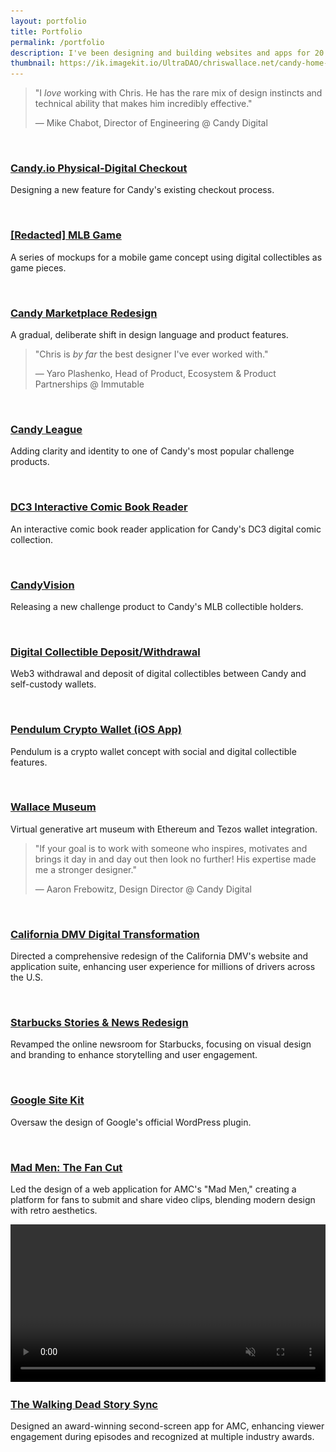 ```yaml
---
layout: portfolio
title: Portfolio
permalink: /portfolio
description: I've been designing and building websites and apps for 20 years. Here are some of the most notable projects I've contributed to.
thumbnail: https://ik.imagekit.io/UltraDAO/chriswallace.net/candy-home-thumb.png
---
```


<div class="content-container">
    <div class="testimonial fade-in-element">
        <blockquote class="testimonial__quote">
            <p class="testimonial__text">"I <em class="testimonial__emphasis">love</em> working with Chris. He has the rare mix of design instincts and technical ability that <span class="testimonial__highlight">makes him incredibly effective</span>."</p>
            <p class="testimonial__author">— Mike Chabot, Director of Engineering @ Candy Digital</p>
        </blockquote>
    </div>
    <div class="portfolio-list">
        <div class="portfolio-list__item fade-in-element">
            <a class="portfolio-list__link" href="/portfolio/candy-physical-digital-feature/">
                <img src="https://ik.imagekit.io/UltraDAO/chriswallace.net/physical-digital.png?tr=w-800,f-auto" srcset="https://ik.imagekit.io/UltraDAO/chriswallace.net/physical-digital.png?tr=w-400,f-auto 400w, https://ik.imagekit.io/UltraDAO/chriswallace.net/physical-digital.png?tr=w-800,f-auto 800w, https://ik.imagekit.io/UltraDAO/chriswallace.net/physical-digital.png?tr=w-1200,f-auto 1200w, https://ik.imagekit.io/UltraDAO/chriswallace.net/physical-digital.png?tr=w-1600,f-auto 1600w" sizes="(max-width: 400px) 400px, (max-width: 800px) 800px, (max-width: 1200px) 1200px, (max-width: 1600px) 1600px" class="portfolio-list__image" alt="" loading="lazy">
            </a>
            <h3 class="portfolio-list__title"><a href="/portfolio/candy-physical-digital-feature/">Candy.io Physical-Digital Checkout</a></h3>
            <p class="portfolio-list__description">Designing a new feature for Candy's existing checkout process.</p>
        </div>
        <div class="portfolio-list__item fade-in-element">
            <a class="portfolio-list__link" href="/portfolio/redacted-mlb-game/">
                <img src="https://ik.imagekit.io/UltraDAO/chriswallace.net/redacted-mlb-game-thumbnail.png?tr=w-800,f-auto" srcset="https://ik.imagekit.io/UltraDAO/chriswallace.net/redacted-mlb-game-thumbnail.png?tr=w-400,f-auto 400w, https://ik.imagekit.io/UltraDAO/chriswallace.net/redacted-mlb-game-thumbnail.png?tr=w-800,f-auto 800w, https://ik.imagekit.io/UltraDAO/chriswallace.net/redacted-mlb-game-thumbnail.png?tr=w-1200,f-auto 1200w, https://ik.imagekit.io/UltraDAO/chriswallace.net/redacted-mlb-game-thumbnail.png?tr=w-1600,f-auto 1600w" sizes="(max-width: 400px) 400px, (max-width: 800px) 800px, (max-width: 1200px) 1200px, (max-width: 1600px) 1600px" class="portfolio-list__image" alt="" loading="lazy">
            </a>
            <h3 class="portfolio-list__title"><a href="/portfolio/redacted-mlb-game/">[Redacted] MLB Game</a></h3>
            <p class="portfolio-list__description">A series of mockups for a mobile game concept using digital collectibles as game pieces.</p>
        </div>
        <div class="portfolio-list__item fade-in-element">
            <a class="portfolio-list__link" href="/portfolio/candy-marketplace-redesign/">
                <img src="https://ik.imagekit.io/UltraDAO/chriswallace.net/candy-redesign-thumbnail.png?tr=w-800,f-auto" srcset="https://ik.imagekit.io/UltraDAO/chriswallace.net/candy-redesign-thumbnail.png?tr=w-400,f-auto 400w, https://ik.imagekit.io/UltraDAO/chriswallace.net/candy-redesign-thumbnail.png?tr=w-800,f-auto 800w, https://ik.imagekit.io/UltraDAO/chriswallace.net/candy-redesign-thumbnail.png?tr=w-1200,f-auto 1200w, https://ik.imagekit.io/UltraDAO/chriswallace.net/candy-redesign-thumbnail.png?tr=w-1600,f-auto 1600w" sizes="(max-width: 400px) 400px, (max-width: 800px) 800px, (max-width: 1200px) 1200px, (max-width: 1600px) 1600px" class="portfolio-list__image" alt="" loading="lazy">
            </a>
            <h3 class="portfolio-list__title"><a href="/portfolio/candy-marketplace-redesign/">Candy Marketplace Redesign</a></h3>
            <p class="portfolio-list__description">A gradual, deliberate shift in design language and product features.</p>
        </div>
        <div class="testimonial testimonial--fade-in min-h-[300px] bg-gray-200 dark:bg-[#202020] text-center flex flex-col justify-center items-center py-12 px-12 rounded-md">
            <blockquote class="testimonial__quote">
                <p class="testimonial__text">"Chris is <em class="testimonial__emphasis">by far</em> the best designer <span class="testimonial__highlight">I've ever worked with</span>."</p>
                <p class="testimonial__author text-xs">&mdash; Yaro Plashenko, Head of Product, Ecosystem & Product Partnerships @ Immutable</p>
            </blockquote>
        </div>
        <div class="portfolio-list__item fade-in-element">
            <a class="portfolio-list__link" href="/portfolio/candy-league/">
                <img src="https://ik.imagekit.io/UltraDAO/chriswallace.net/candy-league-thumbnail.png?tr=w-800,f-auto" srcset="https://ik.imagekit.io/UltraDAO/chriswallace.net/candy-league-thumbnail.png?tr=w-400,f-auto 400w, https://ik.imagekit.io/UltraDAO/chriswallace.net/candy-league-thumbnail.png?tr=w-800,f-auto 800w, https://ik.imagekit.io/UltraDAO/chriswallace.net/candy-league-thumbnail.png?tr=w-1200,f-auto 1200w, https://ik.imagekit.io/UltraDAO/chriswallace.net/candy-league-thumbnail.png?tr=w-1600,f-auto 1600w" sizes="(max-width: 400px) 400px, (max-width: 800px) 800px, (max-width: 1200px) 1200px, (max-width: 1600px) 1600px" class="portfolio-list__image" alt="" loading="lazy">
            </a>
            <h3 class="portfolio-list__title"><a href="/portfolio/candy-league/">Candy League</a></h3>
            <p class="portfolio-list__description">Adding clarity and identity to one of Candy's most popular challenge products.</p>
        </div>
        <div class="portfolio-list__item fade-in-element">
            <div class="zoom-container">
                <a href="/portfolio/dc3-interactive-reader/">
                    <img src="https://ik.imagekit.io/UltraDAO/chriswallace.net/dc3-reader-1.png?tr=w-800,f-auto" srcset="https://ik.imagekit.io/UltraDAO/chriswallace.net/dc3-reader-1.png?tr=w-400,f-auto 400w, https://ik.imagekit.io/UltraDAO/chriswallace.net/dc3-reader-1.png?tr=w-800,f-auto 800w, https://ik.imagekit.io/UltraDAO/chriswallace.net/dc3-reader-1.png?tr=w-1200,f-auto 1200w, https://ik.imagekit.io/UltraDAO/chriswallace.net/dc3-reader-1.png?tr=w-1600,f-auto 1600w" sizes="(max-width: 400px) 400px, (max-width: 800px) 800px, (max-width: 1200px) 1200px, (max-width: 1600px) 1600px" class="portfolio-list__image" alt="" loading="lazy">
                </a>
            </div>
            <h3 class="portfolio-list__title"><a href="https://comic.candy.io/1">DC3 Interactive Comic Book Reader</a></h3>
            <p class="portfolio-list__description">An interactive comic book reader application for Candy's DC3 digital comic collection.</p>
        </div>
        <div class="portfolio-list__item fade-in-element">
            <a class="portfolio-list__link" href="/portfolio/candyvision/">
                <img src="https://ik.imagekit.io/UltraDAO/chriswallace.net/candyvision-thumbnail.png?tr=w-800,f-auto" srcset="https://ik.imagekit.io/UltraDAO/chriswallace.net/candyvision-thumbnail.png?tr=w-400,f-auto 400w, https://ik.imagekit.io/UltraDAO/chriswallace.net/candyvision-thumbnail.png?tr=w-800,f-auto 800w, https://ik.imagekit.io/UltraDAO/chriswallace.net/candyvision-thumbnail.png?tr=w-1200,f-auto 1200w, https://ik.imagekit.io/UltraDAO/chriswallace.net/candyvision-thumbnail.png?tr=w-1600,f-auto 1600w" sizes="(max-width: 400px) 400px, (max-width: 800px) 800px, (max-width: 1200px) 1200px, (max-width: 1600px) 1600px" class="portfolio-list__image" alt="" loading="lazy">
            </a>
            <h3 class="portfolio-list__title"><a href="/portfolio/candyvision/">CandyVision</a></h3>
            <p class="portfolio-list__description">Releasing a new challenge product to Candy's MLB collectible holders.</p>
        </div>
        <div class="portfolio-list__item fade-in-element">
            <a class="portfolio-list__link" href="/portfolio/candy-digital-collectible-deposit-withdrawal/">
                <img src="https://ik.imagekit.io/UltraDAO/chriswallace.net/web3-withdrawal-thumbnail.png?tr=w-800,f-auto" srcset="https://ik.imagekit.io/UltraDAO/chriswallace.net/web3-withdrawal-thumbnail.png?tr=w-400,f-auto 400w, https://ik.imagekit.io/UltraDAO/chriswallace.net/web3-withdrawal-thumbnail.png?tr=w-800,f-auto 800w, https://ik.imagekit.io/UltraDAO/chriswallace.net/web3-withdrawal-thumbnail.png?tr=w-1200,f-auto 1200w, https://ik.imagekit.io/UltraDAO/chriswallace.net/web3-withdrawal-thumbnail.png?tr=w-1600,f-auto 1600w" sizes="(max-width: 400px) 400px, (max-width: 800px) 800px, (max-width: 1200px) 1200px, (max-width: 1600px) 1600px" class="portfolio-list__image" alt="" loading="lazy">
            </a>
            <h3 class="portfolio-list__title"><a href="/portfolio/candy-digital-collectible-deposit-withdrawal/">Digital Collectible Deposit/Withdrawal</a></h3>
            <p class="portfolio-list__description">Web3 withdrawal and deposit of digital collectibles between Candy and self-custody wallets.</p>
        </div>
        <div class="portfolio-list__item fade-in-element">
            <a class="portfolio-list__link" href="/portfolio/pendulum-crypto-wallet/">
                <img src="https://ik.imagekit.io/UltraDAO/chriswallace.net/pendulum-thumbnail.png?tr=w-800,f-auto" srcset="https://ik.imagekit.io/UltraDAO/chriswallace.net/pendulum-thumbnail.png?tr=w-400,f-auto 400w, https://ik.imagekit.io/UltraDAO/chriswallace.net/pendulum-thumbnail.png?tr=w-800,f-auto 800w, https://ik.imagekit.io/UltraDAO/chriswallace.net/pendulum-thumbnail.png?tr=w-1200,f-auto 1200w, https://ik.imagekit.io/UltraDAO/chriswallace.net/pendulum-thumbnail.png?tr=w-1600,f-auto 1600w" sizes="(max-width: 400px) 400px, (max-width: 800px) 800px, (max-width: 1200px) 1200px, (max-width: 1600px) 1600px" class="portfolio-list__image" alt="" loading="lazy">
            </a>
            <h3 class="portfolio-list__title"><a href="/portfolio/pendulum-crypto-wallet/" target="_blank">Pendulum Crypto Wallet (iOS App)</a></h3>
            <p class="portfolio-list__description">Pendulum is a crypto wallet concept with social and digital collectible features.</p>
        </div>
        <div class="portfolio-list__item fade-in-element">
            <div class="zoom-container">
                <div class="zoomable">
                    <img src="https://ik.imagekit.io/UltraDAO/chriswallace.net/wallace-museum-5.png?tr=w-800,f-auto" srcset="https://ik.imagekit.io/UltraDAO/chriswallace.net/wallace-museum-5.png?tr=w-400,f-auto 400w, https://ik.imagekit.io/UltraDAO/chriswallace.net/wallace-museum-5.png?tr=w-800,f-auto 800w, https://ik.imagekit.io/UltraDAO/chriswallace.net/wallace-museum-5.png?tr=w-1200,f-auto 1200w, https://ik.imagekit.io/UltraDAO/chriswallace.net/wallace-museum-5.png?tr=w-1600,f-auto 1600w, https://ik.imagekit.io/UltraDAO/chriswallace.net/wallace-museum-5.png?tr=w-2000,f-auto 2000w" sizes="(max-width: 400px) 400px, (max-width: 800px) 800px, (max-width: 1200px) 1200px, (max-width: 1600px) 1600px, 2000px" class="portfolio-list__image" alt="" loading="lazy">
                </div>
            </div>
            <h3 class="portfolio-list__title"><a href="https://wallacemuseum.com" target="_blank">Wallace Museum</a></h3>
            <p class="portfolio-list__description">Virtual generative art museum with Ethereum and Tezos wallet integration.</p>
        </div>
        <div class="testimonial testimonial--fade-in min-h-[300px] bg-gray-200 dark:bg-[#202020] text-center flex flex-col justify-center items-center py-12 px-12 rounded-md">
            <blockquote class="testimonial__quote">
                <p class="testimonial__text">"If your goal is to work with someone who inspires, motivates and brings it day in and day out then look no further! His expertise <span class="testimonial__highlight">made me a stronger designer</span>."</p>
                <p class="testimonial__author text-xs">&mdash; Aaron Frebowitz, Design Director @ Candy Digital</p>
            </blockquote>
        </div>
        <div class="portfolio-list__item fade-in-element">
            <div class="zoom-container">
                <div class="zoomable">
                    <img src="https://ik.imagekit.io/UltraDAO/chriswallace.net/california-dmv.png?tr=w-800,f-auto" srcset="https://ik.imagekit.io/UltraDAO/chriswallace.net/california-dmv.png?tr=w-400,f-auto 400w, https://ik.imagekit.io/UltraDAO/chriswallace.net/california-dmv.png?tr=w-800,f-auto 800w, https://ik.imagekit.io/UltraDAO/chriswallace.net/california-dmv.png?tr=w-1200,f-auto 1200w, https://ik.imagekit.io/UltraDAO/chriswallace.net/california-dmv.png?tr=w-1600,f-auto 1600w, https://ik.imagekit.io/UltraDAO/chriswallace.net/california-dmv.png?tr=w-2000,f-auto 2000w" sizes="(max-width: 400px) 400px, (max-width: 800px) 800px, (max-width: 1200px) 1200px, (max-width: 1600px) 1600px, 2000px" class="portfolio-list__image dark:hidden" alt="" loading="lazy">
                    <img src="https://ik.imagekit.io/UltraDAO/chriswallace.net/california-dmv-dark.png?tr=w-800,f-auto" srcset="https://ik.imagekit.io/UltraDAO/chriswallace.net/california-dmv-dark.png?tr=w-400,f-auto 400w, https://ik.imagekit.io/UltraDAO/chriswallace.net/california-dmv-dark.png?tr=w-800,f-auto 800w, https://ik.imagekit.io/UltraDAO/chriswallace.net/california-dmv-dark.png?tr=w-1200,f-auto 1200w, https://ik.imagekit.io/UltraDAO/chriswallace.net/california-dmv-dark.png?tr=w-1600,f-auto 1600w, https://ik.imagekit.io/UltraDAO/chriswallace.net/california-dmv-dark.png?tr=w-2000,f-auto 2000w" sizes="(max-width: 400px) 400px, (max-width: 800px) 800px, (max-width: 1200px) 1200px, (max-width: 1600px) 1600px, 2000px" class="portfolio-list__image hidden dark:block" alt="" loading="lazy">
                </div>
            </div>
            <h3 class="portfolio-list__title"><a href="https://10up.com/our-work/california-dmv-website-redesign/" target="_blank">California DMV Digital Transformation</a></h3>
            <p class="portfolio-list__description">Directed a comprehensive redesign of the California DMV's website and application suite, enhancing user experience for millions of drivers across the U.S.</p>
        </div>
        <div class="portfolio-list__item fade-in-element">
            <div class="zoom-container">
                <div class="zoomable">
                    <div class="image-gallery">
                        <img src="https://ik.imagekit.io/UltraDAO/chriswallace.net/starbucks-stories-dark-1.png?tr=w-800,f-auto" srcset="https://ik.imagekit.io/UltraDAO/chriswallace.net/starbucks-stories-dark-1.png?tr=w-400,f-auto 400w, https://ik.imagekit.io/UltraDAO/chriswallace.net/starbucks-stories-dark-1.png?tr=w-800,f-auto 800w, https://ik.imagekit.io/UltraDAO/chriswallace.net/starbucks-stories-dark-1.png?tr=w-1200,f-auto 1200w, https://ik.imagekit.io/UltraDAO/chriswallace.net/starbucks-stories-dark-1.png?tr=w-1600,f-auto 1600w, https://ik.imagekit.io/UltraDAO/chriswallace.net/starbucks-stories-dark-1.png?tr=w-2000,f-auto 2000w" sizes="(max-width: 400px) 400px, (max-width: 800px) 800px, (max-width: 1200px) 1200px, (max-width: 1600px) 1600px, 2000px" class="portfolio-list__image" alt="" loading="lazy">
                        <img src="https://ik.imagekit.io/UltraDAO/chriswallace.net/starbucks-stories-dark.png?tr=w-800,f-auto" srcset="https://ik.imagekit.io/UltraDAO/chriswallace.net/starbucks-stories-dark.png?tr=w-400,f-auto 400w, https://ik.imagekit.io/UltraDAO/chriswallace.net/starbucks-stories-dark.png?tr=w-800,f-auto 800w, https://ik.imagekit.io/UltraDAO/chriswallace.net/starbucks-stories-dark.png?tr=w-1200,f-auto 1200w, https://ik.imagekit.io/UltraDAO/chriswallace.net/starbucks-stories-dark.png?tr=w-1600,f-auto 1600w, https://ik.imagekit.io/UltraDAO/chriswallace.net/starbucks-stories-dark.png?tr=w-2000,f-auto 2000w" sizes="(max-width: 400px) 400px, (max-width: 800px) 800px, (max-width: 1200px) 1200px, (max-width: 1600px) 1600px, 2000px" class="portfolio-list__image" alt="" loading="lazy">
                    </div>
                </div>
            </div>
            <h3 class="portfolio-list__title"><a href="https://stories.starbucks.com/stories/" target="_blank">Starbucks Stories &amp; News Redesign</a></h3>
            <p class="portfolio-list__description">Revamped the online newsroom for Starbucks, focusing on visual design and branding to enhance storytelling and user engagement.</p>
        </div>
        <div class="portfolio-list__item fade-in-element">
            <div class="zoom-container">
                <div class="zoomable">
                    <img src="https://ik.imagekit.io/UltraDAO/chriswallace.net/google-site-kit-dark.png?tr=w-800,f-auto" srcset="https://ik.imagekit.io/UltraDAO/chriswallace.net/google-site-kit-dark.png?tr=w-400,f-auto 400w, https://ik.imagekit.io/UltraDAO/chriswallace.net/google-site-kit-dark.png?tr=w-800,f-auto 800w, https://ik.imagekit.io/UltraDAO/chriswallace.net/google-site-kit-dark.png?tr=w-1200,f-auto 1200w, https://ik.imagekit.io/UltraDAO/chriswallace.net/google-site-kit-dark.png?tr=w-1600,f-auto 1600w, https://ik.imagekit.io/UltraDAO/chriswallace.net/google-site-kit-dark.png?tr=w-2000,f-auto 2000w" sizes="(max-width: 400px) 400px, (max-width: 800px) 800px, (max-width: 1200px) 1200px, (max-width: 1600px) 1600px, 2000px" class="portfolio-list__image" alt="" loading="lazy">
                </div>
            </div>
            <h3 class="portfolio-list__title"><a href="https://sitekit.withgoogle.com" target="_blank">Google Site Kit</a></h3>
            <p class="portfolio-list__description">Oversaw the design of Google's official WordPress plugin.</p>
        </div>
        <div class="portfolio-list__item fade-in-element">
            <div class="zoom-container">
                <div class="zoomable">
                    <img src="/assets/images/mad-men.png" srcset="/assets/images/mad-men.png 400w, /assets/images/mad-men.png 800w, /assets/images/mad-men.png 1200w, /assets/images/mad-men.png 1600w, /assets/images/mad-men.png 2000w" sizes="(max-width: 400px) 400px, (max-width: 800px) 800px, (max-width: 1200px) 1200px, (max-width: 1600px) 1600px, 2000px" class="portfolio-list__image dark:hidden" alt="" loading="lazy">
                    <img src="/assets/images/mad-men-dark.png" srcset="/assets/images/mad-men-dark.png 400w, /assets/images/mad-men-dark.png 800w, /assets/images/mad-men-dark.png 1200w, /assets/images/mad-men-dark.png 1600w, /assets/images/mad-men-dark.png 2000w" sizes="(max-width: 400px) 400px, (max-width: 800px) 800px, (max-width: 1200px) 1200px, (max-width: 1600px) 1600px, 2000px" class="portfolio-list__image hidden dark:block" alt="" loading="lazy">
                </div>
            </div>
            <h3 class="portfolio-list__title"><a href="https://www.youtube.com/watch?v=X9UVZjvmmbw" target="_blank">Mad Men: The Fan Cut</a></h3>
            <p class="portfolio-list__description">Led the design of a web application for AMC's "Mad Men," creating a platform for fans to submit and share video clips, blending modern design with retro aesthetics.</p>
        </div>
        <div class="portfolio-list__item fade-in-element">
            <div class="zoom-container">
                <div class="zoomable">
                    <div class="video-player">
                    <video id="portfolioVideo" width="100%" controls muted playsinline autoplay loading="lazy">
                        <source src="/assets/video/twd-story-sync.mp4" type="video/mp4">
                        Your browser does not support HTML5 video.
                    </video>
                </div>
                </div>
            </div>
            <h3 class="portfolio-list__title"><a href="https://www.theverge.com/entertainment/2014/2/13/5406498/how-a-second-screen-app-made-the-walking-dead-come-alive" target="_blank" rel="noreferrer">The Walking Dead Story Sync</a></h3>
            <p class="portfolio-list__description">Designed an award-winning second-screen app for AMC, enhancing viewer engagement during episodes and recognized at multiple industry awards.</p>
        </div>
    </div>

</div>
